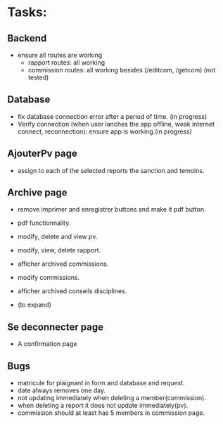 # Tasks:

## Backend

- ensure all routes are working
  - rapport routes: all working
  - commission routes: all working besides (/editcom, /getcom) (not tested)

## Database

- fix database connection error after a period of time. (in progress)
- Verify connection (when user lanches the app offline, weak internet connect, reconnection): ensure app is working.(in progress)

## AjouterPv page

- assign to each of the selected reports the sanction and temoins.

## Archive page

- remove imprimer and enregistrer buttons and make it pdf button.
- pdf functionnality.

- modify, delete and view pv.
- modify, view, delete rapport.

- afficher archived commissions.
- modify commissions.

- afficher archived conseils disciplines.
- (to expand)

## Se deconnecter page

- A confirmation page

## Bugs

- matricule for plaignant in form and database and request.
- date always removes one day.
- not updating immediately when deleting a member(commission).
- when deleting a report it does not update immediately(pv).
- commission should at least has 5 members in commission page.
